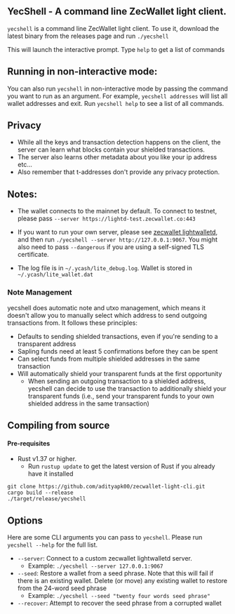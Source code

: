 ## YecShell - A command line ZecWallet light client. 

`yecshell` is a command line ZecWallet light client. To use it, download the latest binary from the releases page and run `./yecshell`

This will launch the interactive prompt. Type `help` to get a list of commands

## Running in non-interactive mode:
You can also run `yecshell` in non-interactive mode by passing the command you want to run as an argument. For example, `yecshell addresses` will list all wallet addresses and exit. 
Run `yecshell help` to see a list of all commands. 

## Privacy 
* While all the keys and transaction detection happens on the client, the server can learn what blocks contain your shielded transactions.
* The server also learns other metadata about you like your ip address etc...
* Also remember that t-addresses don't provide any privacy protection.

## Notes:
* The wallet connects to the mainnet by default. To connect to testnet, please pass `--server https://lightd-test.zecwallet.co:443`
* If you want to run your own server, please see [zecwallet lightwalletd](https://github.com/adityapk00/lightwalletd), and then run `./yecshell --server http://127.0.0.1:9067`. You might also need to pass `--dangerous` if you are using a self-signed  TLS certificate.

* The log file is in `~/.ycash/lite_debug.log`. Wallet is stored in `~/.ycash/lite_wallet.dat`

### Note Management
yecshell does automatic note and utxo management, which means it doesn't allow you to manually select which address to send outgoing transactions from. It follows these principles:
* Defaults to sending shielded transactions, even if you're sending to a transparent address
* Sapling funds need at least 5 confirmations before they can be spent
* Can select funds from multiple shielded addresses in the same transaction
* Will automatically shield your transparent funds at the first opportunity
    * When sending an outgoing transaction to a shielded address, yecshell can decide to use the transaction to additionally shield your transparent funds (i.e., send your transparent funds to your own shielded address in the same transaction)

## Compiling from source

#### Pre-requisites
* Rust v1.37 or higher.
    * Run `rustup update` to get the latest version of Rust if you already have it installed

```
git clone https://github.com/adityapk00/zecwallet-light-cli.git
cargo build --release
./target/release/yecshell
```

## Options
Here are some CLI arguments you can pass to `yecshell`. Please run `yecshell --help` for the full list. 

* `--server`: Connect to a custom zecwallet lightwalletd server. 
    * Example: `./yecshell --server 127.0.0.1:9067`
* `--seed`: Restore a wallet from a seed phrase. Note that this will fail if there is an existing wallet. Delete (or move) any existing wallet to restore from the 24-word seed phrase
    * Example: `./yecshell --seed "twenty four words seed phrase"`
 * `--recover`: Attempt to recover the seed phrase from a corrupted wallet
 
